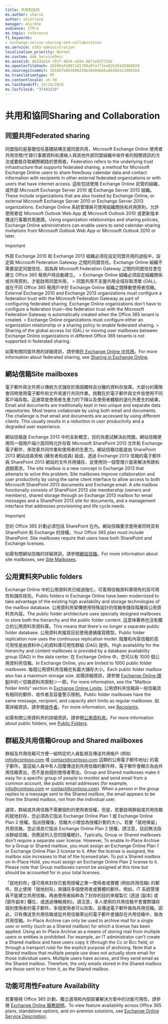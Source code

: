```yaml
---
title: 共用和協同
ms.author: sharik
author: skjerland
manager: mnirkhe
audience: ITPro
ms.topic: reference
f1_keywords:
- exchange-online-sharing-and-collaboration
ms.service: o365-administration
localization_priority: Normal
ms.custom: Adm_ServiceDesc
ms.assetid: 862dab54-701f-4014-a594-0b71e03772d2
ms.openlocfilehash: 2bb90afe0011d1799a9faf71ea025261d586692d
ms.sourcegitcommit: 3d180fb603896239b30d9db6ba865843c29801b0
ms.translationtype: MT
ms.contentlocale: zh-TW
ms.lasthandoff: 10/10/2019
ms.locfileid: "37442538"
---
```

# <a name="sharing-and-collaboration"></a><span data-ttu-id="6973f-102">共用和協同</span><span class="sxs-lookup"><span data-stu-id="6973f-102">Sharing and Collaboration</span></span>

## <a name="federated-sharing"></a><span data-ttu-id="6973f-103">同盟共用</span><span class="sxs-lookup"><span data-stu-id="6973f-103">Federated sharing</span></span>

<span data-ttu-id="6973f-104">同盟指的是基礎信任基礎結構支援同盟共用，Microsoft Exchange Online 使用者共用空閒/忙碌行事曆資料和連絡人與其他外部同盟組織中收件者的相關資訊的方法或要能存取網際網路的使用者。</span><span class="sxs-lookup"><span data-stu-id="6973f-104">Federation refers to the underlying trust infrastructure that supports federated sharing, a method for Microsoft Exchange Online users to share free/busy calendar data and contact information with recipients in other external federated organizations or with users that have internet access.</span></span> <span data-ttu-id="6973f-105">這些包括使用 Exchange Online 託管的組織，或外部 Microsoft Exchange Server 2010 或 Exchange Server 2013 組織。</span><span class="sxs-lookup"><span data-stu-id="6973f-105">These include organizations that are also hosted by Exchange Online, or external Microsoft Exchange Server 2010 or Exchange Server 2013 organizations.</span></span> <span data-ttu-id="6973f-106">Exchange Online 系統管理員可使用組織關係和共用原則，允許使用者從 Microsoft Outlook Web App 或 Microsoft Outlook 2010 或更新版本傳送行事曆共用邀請。</span><span class="sxs-lookup"><span data-stu-id="6973f-106">Using organization relationships and sharing policies, Exchange Online administrators can enable users to send calendar-sharing invitations from Microsoft Outlook Web App or Microsoft Outlook 2010 or later.</span></span>
  
> [!IMPORTANT]
>  <span data-ttu-id="6973f-p102">外部 Exchange 2010 和 Exchange 2013 組織必須在設定同盟共用的過程中，設定與 Microsoft Federation Gateway 之間的同盟信任。Exchange Online 組織不需要設定同盟信任，因為與 Microsoft Federation Gateway 之間的同盟信任會在建立 Office 365 租用戶時自動建立。 >  Exchange Online 組織必須設定組織關係或共用原則，才能啟用同盟共用。 >  同盟共用不支援共用全域存取清單 (GAL)，或在不同 Office 365 租用戶中於 Exchange Online 組織之間移動使用者信箱。</span><span class="sxs-lookup"><span data-stu-id="6973f-p102">External Exchange 2010 and Exchange 2013 organizations must configure a federation trust with the Microsoft Federation Gateway as part of configuring federated sharing. Exchange Online organizations don't have to configure a federation trust—the federation trust with the Microsoft Federation Gateway is automatically created when the Office 365 tenant is created. >  Exchange Online organizations must configure either an organization relationship or a sharing policy to enable federated sharing. >  Sharing of the global access list (GAL) or moving user mailboxes between Exchange Online organizations in different Office 365 tenants is not supported in federated sharing.</span></span> 
  
<span data-ttu-id="6973f-111">如需有關同盟共用的詳細資訊，請參閱[在 Exchange Online 中共用](https://go.microsoft.com/fwlink/p/?LinkId=271774)。</span><span class="sxs-lookup"><span data-stu-id="6973f-111">For more information about federated sharing, see [Sharing in Exchange Online](https://go.microsoft.com/fwlink/p/?LinkId=271774).</span></span>
  
## <a name="site-mailboxes"></a><span data-ttu-id="6973f-112">網站信箱</span><span class="sxs-lookup"><span data-stu-id="6973f-112">Site mailboxes</span></span>

<span data-ttu-id="6973f-p103">電子郵件與文件將以傳統方式儲存於兩個獨特且分離的資料存放庫。大部分的團隊會同時使用電子郵件和文件來進行共同作業。挑戰在於電子郵件與文件皆使用不同客戶端存取。這通常是使用者生產力的下降以及使用者體驗的退化所產生的結果。</span><span class="sxs-lookup"><span data-stu-id="6973f-p103">Email and documents are traditionally kept in two unique and separate data repositories. Most teams collaborate by using both email and documents. The challenge is that email and documents are accessed by using different clients. This usually results in a reduction in user productivity and a degraded user experience.</span></span>
  
<span data-ttu-id="6973f-p104">網站信箱是 Exchange 2013 中的全新概念，目的為嘗試解決此問題。網站信箱使用同一個用戶端介面同時允許存取 Microsoft SharePoint 2013 文件和 Exchange 電子郵件，來改善共同作業和使用者的生產力。網站信箱功能是由 SharePoint 2013 網站成員資格 (擁有者和成員) 組成，透過 Exchange 2013 信箱的電子郵件與 SharePoint 2013 網站的文件共用儲存，並使用同一個管理介面來解決佈建和週期需求。</span><span class="sxs-lookup"><span data-stu-id="6973f-p104">The site mailbox is a new concept in Exchange 2013 that attempts to solve this problem. Site mailboxes improve collaboration and user productivity by using the same client interface to allow access to both Microsoft SharePoint 2013 documents and Exchange email. A site mailbox functionally consists of SharePoint 2013 site membership (owners and members), shared storage through an Exchange 2013 mailbox for email messages and a SharePoint 2013 site for documents, and a management interface that addresses provisioning and life cycle needs.</span></span>
  
> [!IMPORTANT]
> <span data-ttu-id="6973f-p105">您的 Office 365 計劃必須包括 SharePoint 在內。網站信箱要求使用者同時具有 SharePoint 和 Exchange 的授權。</span><span class="sxs-lookup"><span data-stu-id="6973f-p105">Your Office 365 plan must include SharePoint. Site mailboxes require that users have both SharePoint and Exchange licenses.</span></span> 
  
<span data-ttu-id="6973f-122">如需有關網站信箱的詳細資訊，請參閱[網站信箱](https://go.microsoft.com/fwlink/p/?LinkId=271789)。</span><span class="sxs-lookup"><span data-stu-id="6973f-122">For more information about site mailboxes, see [Site Mailboxes](https://go.microsoft.com/fwlink/p/?LinkId=271789).</span></span>
  
## <a name="public-folders"></a><span data-ttu-id="6973f-123">公用資料夾</span><span class="sxs-lookup"><span data-stu-id="6973f-123">Public folders</span></span>

<span data-ttu-id="6973f-124">Exchange Online 中的公用資料夾已經過強化，可善用信箱資料庫現有的高可用性和儲存技術。</span><span class="sxs-lookup"><span data-stu-id="6973f-124">Public folders in Exchange Online have been modernized to take advantage of the existing high availability and storage technologies of the mailbox database.</span></span> <span data-ttu-id="6973f-125">公用資料夾架構使用特殊設計的信箱來儲存階層與公用資料夾內容。</span><span class="sxs-lookup"><span data-stu-id="6973f-125">The public folder architecture uses specially designed mailboxes to store both the hierarchy and the public folder content.</span></span> <span data-ttu-id="6973f-126">這意味著再也沒有獨立的公用資料夾資料庫。</span><span class="sxs-lookup"><span data-stu-id="6973f-126">This means that there's no longer a separate public folder database.</span></span> <span data-ttu-id="6973f-127">公用資料夾複寫目前使用連續複寫模型。</span><span class="sxs-lookup"><span data-stu-id="6973f-127">Public folder replication now uses the continuous replication model.</span></span> <span data-ttu-id="6973f-128">階層和內容信箱的高可用性是由資料中心的資料庫可用性群組 (DAG) 提供。</span><span class="sxs-lookup"><span data-stu-id="6973f-128">High availability for the hierarchy and content mailboxes is provided by a database availability group (DAG) in the data center.</span></span> <span data-ttu-id="6973f-129">在 Exchange Online 中，您可以有 1000 個公用資料夾信箱。</span><span class="sxs-lookup"><span data-stu-id="6973f-129">In Exchange Online, you are limited to 1000 public folder mailboxes.</span></span> <span data-ttu-id="6973f-130">每個公用資料夾信箱也有最大儲存大小。</span><span class="sxs-lookup"><span data-stu-id="6973f-130">Each public folder mailbox also has a maximum storage size.</span></span> <span data-ttu-id="6973f-131">如需詳細資訊，請參閱 [Exchange Online 限制](exchange-online-limits.md)中的＜信箱資料夾限制＞一節。</span><span class="sxs-lookup"><span data-stu-id="6973f-131">For more information, see the "Mailbox folder limits" section in [Exchange Online Limits](exchange-online-limits.md).</span></span> <span data-ttu-id="6973f-132">公用資料夾信箱與一般信箱具有相同的郵件、收件者及容量警示限制。</span><span class="sxs-lookup"><span data-stu-id="6973f-132">Public folder mailboxes have the same message, recipient, and capacity alert limits as regular mailboxes.</span></span> <span data-ttu-id="6973f-133">如需詳細資訊，請參閱[收件者](recipients.md)。</span><span class="sxs-lookup"><span data-stu-id="6973f-133">For more information, see [Recipients](recipients.md).</span></span> 
  
<span data-ttu-id="6973f-134">如需有關公用資料夾的詳細資訊，請參閱[公用資料夾](https://go.microsoft.com/fwlink/p/?LinkId=271790)。</span><span class="sxs-lookup"><span data-stu-id="6973f-134">For more information about public folders, see [Public Folders](https://go.microsoft.com/fwlink/p/?LinkId=271790).</span></span>
  
## <a name="group-and-shared-mailboxes"></a><span data-ttu-id="6973f-135">群組及共用信箱</span><span class="sxs-lookup"><span data-stu-id="6973f-135">Group and Shared mailboxes</span></span>

<span data-ttu-id="6973f-p107">群組及共用信箱可方便一組特定的人員監視及傳送共用帳戶 (例如 info@contoso.com 或 contact@contoso.com 這類的公用電子郵件地址) 的電子郵件。當這組人員中有人回覆傳送到共用信箱的郵件時，電子郵件會顯示為由共用信箱寄出，而不是由個別使用者寄出。</span><span class="sxs-lookup"><span data-stu-id="6973f-p107">Group and Shared mailboxes make it easy for a specific group of people to monitor and send email from a common account, like public email addresses (for example, info@contoso.com or contact@contoso.com). When a person in the group replies to a message sent to the Shared mailbox, the email appears to be from the Shared mailbox, not from the individual user.</span></span>
  
<span data-ttu-id="6973f-p108">通常，群組或共用信箱不需要個別的使用者授權。但是，若要啟用群組或共用信箱的就地封存，您必須為它指派 Exchange Online Plan 1 或 Exchange Online Plan 2 授權。指派授權後，信箱大小增加為授權計劃的大小。若要「就地保留」共用信箱，您必須為它指派 Exchange Online Plan 2 授權。請注意，目前無法指派群組信箱，但應該列入您的授權總計。</span><span class="sxs-lookup"><span data-stu-id="6973f-p108">Typically, Group or Shared mailboxes don't require a separate user license. However, To enable In-Place Archive for a Group or Shared mailbox, you must assign an Exchange Online Plan 1 or Exchange Online Plan 2 license to it. After the license is assigned, the mailbox size increases to that of the licensed plan. To put a Shared mailbox on In-Place Hold, you must assign an Exchange Online Plan 2 license to it. Please note that Group mailboxes cannot be assigned at this time but should be accounted for in your total licenses.</span></span>
  
<span data-ttu-id="6973f-p109">「就地封存」僅可用來封存已套用授權之單一使用者或實體 (例如共用信箱) 的郵件。禁止使用「就地封存」來儲存多個使用者或實體的郵件。例如，IT 系統管理員不能建立共用信箱，再由使用者純粹為了封存的目的來複製它 (透過 [副本] 或 [密件副本] 欄位，或透過傳輸規則)。請注意，多人使用的共用信箱不會實際儲存個別使用者的電子郵件。多個使用者可以存取，且傳送電子郵件做為共用信箱。因此，只有傳送至共用信箱或從共用信箱寄出的電子郵件會儲存在共用信箱中，做為共用信箱。</span><span class="sxs-lookup"><span data-stu-id="6973f-p109">In-Place Archive can only be used to archive mail for a single user or entity (such as a Shared mailbox) for which a license has been applied. Using an In-Place Archive as a means of storing mail from multiple users or entities is prohibited. For example, an IT administrator can't create a Shared mailbox and have users copy it (through the Cc or Bcc field, or through a transport rule) for the explicit purpose of archiving. Note that a Shared mailbox that multiple people use does not actually store email for those individual users. Multiple users have access, and they send email as the Shared mailbox. Therefore, the only emails stored in the Shared mailbox are those sent to or from it, as the Shared mailbox.</span></span>
  
## <a name="feature-availability"></a><span data-ttu-id="6973f-149">功能可用性</span><span class="sxs-lookup"><span data-stu-id="6973f-149">Feature Availability</span></span>

<span data-ttu-id="6973f-150">若要檢視 Office 365 計劃、獨立選項和內部部署解決方案中的功能可用性，請參閱 [Exchange Online 服務說明](exchange-online-service-description.md)。</span><span class="sxs-lookup"><span data-stu-id="6973f-150">To view feature availability across Office 365 plans, standalone options, and on-premise solutions, see [Exchange Online Service Description](exchange-online-service-description.md).</span></span>
  

